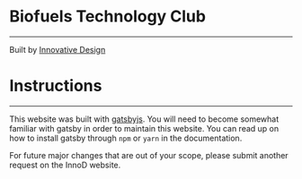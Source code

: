 # Biofuels Technology Club
---
Built by [Innovative Design](http://innovativedesign.club)

# Instructions
---
This website was built with [gatsbyjs](https://github.com/gatsbyjs).  You will need
to become somewhat familiar with gatsby in order to maintain this website.  You
can read up on how to install gatsby through `npm` or `yarn` in the documentation.

For future major changes that are out of your scope, please submit another request on the InnoD website.
